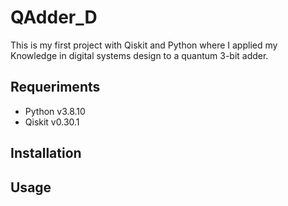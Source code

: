 
# QAdder_D 

This is my first project with Qiskit and Python where I applied my Knowledge in digital systems design to a quantum 3-bit adder.
## Requeriments

 - Python v3.8.10
 - Qiskit v0.30.1
 

  
## Installation

 



    
## Usage
